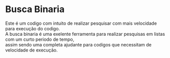 # Busca Binaria

Este é um codigo com intuito de realizar pesquisar com mais velocidade para execução do codigo.<br>
A busca binaria é uma exelente ferramenta para realizar pesquisas em listas com um curto periodo de tempo,<br>
assim sendo uma completa ajudante para codigos que necessitam de velocidade de execução.
